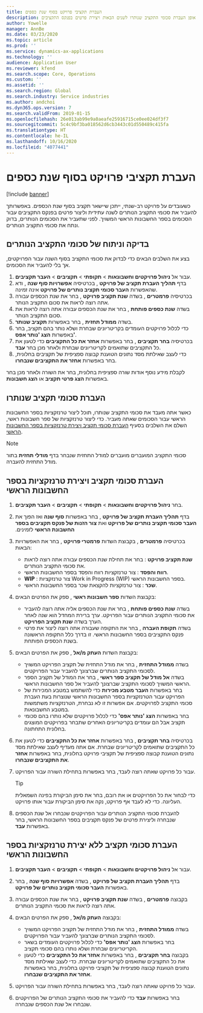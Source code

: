 ```yaml
---
title: העברת תקציבי פרויקט בסוף שנת כספים
description: מאמר זה מספק מידע על אופן העברת סכומי התקציב שנותרו לשנים הבאות ויצירת פרטים בפנקס התקציבים.
author: Yowelle
manager: AnnBe
ms.date: 03/23/2020
ms.topic: article
ms.prod: ''
ms.service: dynamics-ax-applications
ms.technology: ''
audience: Application User
ms.reviewer: kfend
ms.search.scope: Core, Operations
ms.custom: ''
ms.assetid: ''
ms.search.region: Global
ms.search.industry: Service industries
ms.author: andchoi
ms.dyn365.ops.version: 7
ms.search.validFrom: 2019-01-15
ms.openlocfilehash: 26e013ab99e9a0aeafe25916715ce0ee024df3f7
ms.sourcegitcommit: 5c4c9bf3ba018562d6cb3443c01d550489c415fa
ms.translationtype: HT
ms.contentlocale: he-IL
ms.lasthandoff: 10/16/2020
ms.locfileid: "4077441"
---
```

# <a name="transfer-project-budgets-at-fiscal-year-end"></a>העברת תקציבי פרויקט בסוף שנת כספים

[!include [banner](../includes/banner.md)]

כשעובדים על פרויקט רב-שנתי, ייתכן שיישאר תקציב בסוף שנת הכספים. באפשרותך להעביר את סכומי התקציב הנותרים לשנה עתידית וליצור פרטים בפנקס התקציבים עבור הסכומים בספר החשבונות הראשי המשויך. לפני שתעביר את הסכומים הנותרים, בדוק ונתח את סכומי התקציב הנותרים.

## <a name="review-and-analyze-remaining-budget-amounts"></a>בדיקה וניתוח של סכומי התקציב הנותרים

בצע את השלבים הבאים כדי לבדוק את סכומי התקציב בסוף השנה עבור הפרויקטים, אך בלי להעביר את הסכומים.

1. עבור אל **ניהול פרויקטים וחשבונאות** > **תקופתי** > **תקציבים** > **העבר תקציבים**. 
2. בדף **תהליך העברת תקציב של פרויקט** , בכרטיסיה **אפשרויות סוף שנה** , ודא שהאפשרות **העבר סכומי תקציב נותרים של פרויקט** אינה זמינה.
3. בכרטיסיה **פרמטרים** , בשדה **שנת תקציב פרויקט** , בחר את שנת הכספים עבורה אתה רוצה לראות את סכום התקציב הנותר. 
4. בשדה **שנת כספים פותחת** , בחר את שנת הכספים עבורה אתה רוצה לראות את סכום התקציב הנותר. 
5. בשדה **ממודל תחזית** , בחר באפשרות **תקציב שנותר**. 
6. כדי לכלול פרויקטים העומדים בקריטריונים שבחרת ושלא נותר בהם תקציב, בחר באפשרות **הצג 'נותר אפס'**.  
7. בכרטיסיה **בחר תקציבים** , בחר באפשרות **אחזר את כל התקציבים** כדי לטעון את כל התקציבים שתואמים לקריטריונים שבחרת ולאחר מכן בחר **עבד**. 
8. כדי לעצב שאילתת מסד נתונים הטוענת קבוצה ספציפית של תקציבים בחלונית, בחר באפשרות **אחזר את התקציבים שנבחרו**.

לקבלת מידע נוסף אודות שורה ספציפית בחלונית, בחר את השורה ולאחר מכן בחר באפשרות **הצג פרטי תקציב** או **הצג חשבונות**.

## <a name="carry-forward-remaining-budget-amounts"></a>העברת סכומי תקציב שנותרו 

כאשר אתה מעבד את סכומי התקציב שנותרו, תוכל ליצור טרנזקציות בספר החשבונות הראשי עבור הסכומים שאתה מעביר. כדי ליצור טרנזקציות של ספר חשבונות ראשי, השלם את השלבים בסעיף [העברת סכומי תקציב ויצירת טרנזקציות בספר החשבונות הראשי](#carry-forward). 

> [!NOTE]
> סכומי התקציב המועברים מועברים למודל התחזית שנבחר בדף **מודלי תחזית** בתור מודל התחזית להעברה.  

## <a name="carry-forward-budget-amounts-and-create-general-ledger-transactions"></a><a name="carry-forward"></a>העברת סכומי תקציב ויצירת טרנזקציות בספר החשבונות הראשי

1.  בחר **ניהול פרויקטים וחשבונאות** > **תקופתי** > **תקציבים** > **העבר תקציבים**. 
2. בדף **תהליך העברת תקציב של פרויקט‬‏‫** , בחר באפשרות **סוף שנה** ואז הפוך את **העבר סכומי תקציב נותרים של פרויקט** ואת **צור הזנות של פנקס תקציבים בספר החשבונת הראשי** לזמינים. 
3. בכרטיסיה **פרמטרים** , בקבוצת השדות **פרמטרי פרויקט** , בחר את האפשרויות הבאות:

   - **שנת תקציב פרויקט** : בחר את תחילת שנת הכספים עבורה אתה רוצה לראות את סכומי התקציב הנותרים. 
   - **רווח והפסד** : צור טרנזקציות רווח והפסד בספר החשבונות הראשי. 
   -  **WIP** : צור טרנזקציות Work in Progress ‏(WIP) בספר החשבונות הראשי.
   -  **שכר** : צור טרנזקציות להקצאת שכר בספר החשבונות הראשי. 

5. בקבוצת השדות **ספר חשבונות ראשי** , ספק את הפרטים הבאים: 

   - בשדה **שנת כספים פותחת** , בחר את שנת הכספים אליה אתה רוצה להעביר את סכומי התקציב הנותרים עבור הפרויקט. ערך ברירת המחדל הוא שנה לאחר הערך בשדה **שנת תקציב הפרויקט**.
   -  בשדה **תקופת העברה** , בחר את התקופה שעבורה אתה רוצה ליצור את פרטי פנקס התקציבים בספר החשבונות הראשי. זו בדרך כלל התקופה הראשונה בשנת הכספים הפותחת.

6. בקבוצת השדות **העתק מ/אל** , ספק את הפרטים הבאים:

   - בשדה **ממודל התחזית** , בחר את מודל התחזית של תקציב הפרויקט המשויך לסכומי התקציב הנותרים שברצונך להעביר עבור הפרויקטים. 
   - בשדה **אל מודל של תקציב ספר ראשי** , בחר את המודל של תקציב הספר הראשי המשויך לסכומי התקציב שברצונך להעביר אל ספר החשבונות הראשי. 
   -  בחר באפשרות **העבר מטבע מכירות** כדי להשתמש במטבע המכירות של הפרויקט עבור הטרנזקציות בספר החשבונות הראשי שנוצרות בעת העברת סכומי התקציב לפרויקטים. אם אפשרות זו לא נבחרת, הטרנזקציות משתמשות במטבע החשבונאות. 
   -  בחר באפשרות **הצג 'נותר אפס'** כדי לכלול פרויקטים שלא נותרו בהם סכומי תקציב אבל הם עומדים בקריטריונים האחרים שתבחר בפרויקטים המוצגים בחלונית התחתונה.

7. בכרטיסיה **בחר תקציבים** , בחר באפשרות **אחזר את כל התקציבים** כדי לטעון את כל התקציבים שתואמים לקריטריונים שבחרת. אם אתה מעדיף לעצב שאילתת מסד נתונים הטוענת קבוצה ספציפית של תקציבי פרויקט בחלונית, בחר באפשרות **אחזר את התקציבים שנבחרו**.
8. עבור כל פרויקט שאתה רוצה לעבד, בחר באפשרות בתחילת השורה עבור הפרויקט.

    > [!TIP]
    > כדי לבחור את כל הפרויקטים או את רובם, בחר את סימן הביקורת בפינה השמאלית העליונה. כדי לא לעבד אף פרויקט, נקה את סימן הביקורת עבור אותו פרויקט.

9. להעברת סכומי התקציב הנותרים עבור הפרויקטים שנבחרו אל שנת הכספים שנבחרה וליצירת פרטים של פנקס תקציבים בספר החשבונות הראשי, בחר באפשרות **עבד**.

## <a name="carry-forward-budget-amounts-without-creating-general-ledger-transactions"></a>העברת סכומי תקציב ללא יצירת טרנזקציות בספר החשבונות הראשי

1. עבור אל **ניהול פרויקטים וחשבונאות** > **תקופתי** > **תקציבים** > **העבר תקציבים**.
2. בדף **תהליך העברת תקציב של פרויקט** , בשדה **אפשרויות סוף שנה** , בחר באפשרות **העבר סכומי תקציב נותרים של פרויקט**.
3. בקבוצה **פרמטרים** , בשדה **שנת תקציב פרויקט** , בחר את שנת הכספים עבורה אתה רוצה לראות את סכומי התקציב הנותרים.
4. בקבוצה **העתק מ/אל** , ספק את הפרטים הבאים:

   - בשדה **ממודל התחזית** , בחר את מודל התחזית של תקציב הפרויקט המשויך לסכומי התקציב הנותרים שברצונך להעביר עבור הפרויקטים. 
   - בחר באפשרות **הצג 'נותר אפס'** כדי לכלול פרויקטים העומדים בשאר הקריטריונים שבחרת ושלא נותרו בהם סכומי תקציב.
   - בקבוצה **בחר תקציבים** , בחר באפשרות **אחזר את כל התקציבים** כדי לטעון את כל התקציבים שתואמים לקריטריונים שבחרת. כדי לעצב שאילתת מסד נתונים הטוענת קבוצה ספציפית של תקציבי פרויקט בחלונית, בחר באפשרות **אחזר את התקציבים שנבחרו**.

5. עבור כל פרויקט שאתה רוצה לעבד, בחר באפשרות בתחילת השורה עבור הפרויקט. 
6. בחר באפשרות **עבד** כדי להעביר את סכומי התקציב הנותרים של הפרויקטים שנבחרו אל שנת הכספים שנבחרה.

